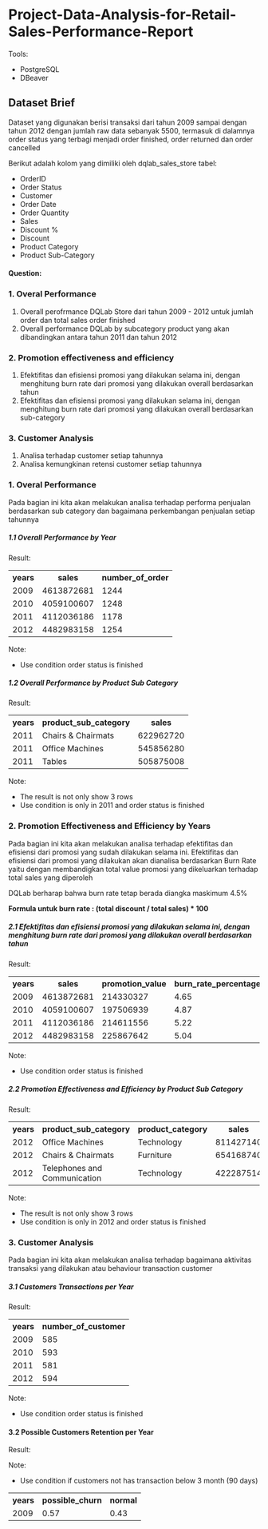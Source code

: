 # Project-Data-Analysis-for-Retail-Sales-Performance-Report
Tools:
<ul>
  <li>PostgreSQL</li>
  <li>DBeaver</li>
</ul>


## Dataset Brief
Dataset yang digunakan berisi transaksi dari tahun 2009 sampai dengan tahun 2012 dengan jumlah raw data sebanyak 5500, termasuk di dalamnya order status yang terbagi menjadi order finished, order returned dan order cancelled

Berikut adalah kolom yang dimiliki oleh dqlab_sales_store tabel:
<ul>
    <li>OrderID</li>
    <li>Order Status</li>
    <li>Customer</li>
    <li>Order Date</li>
    <li>Order Quantity</li>
    <li>Sales</li>
    <li>Discount %</li>
    <li>Discount</li>
    <li>Product Category</li>
    <li>Product Sub-Category</li>
</ul>

#### Question:
<h3>1. Overal Performance</h3>
<ol>
    <li>Overall perofrmance DQLab Store dari tahun 2009 - 2012 untuk jumlah order dan total sales order finished</li>
    <li>Overall performance DQLab by subcategory product yang akan dibandingkan antara tahun 2011 dan tahun 2012</li>
</ol>

<h3>2. Promotion effectiveness and efficiency</h3>
<ol>
    <li>Efektifitas dan efisiensi promosi yang dilakukan selama ini, dengan menghitung burn rate dari promosi yang dilakukan overall berdasarkan tahun</li>
    <li>Efektifitas dan efisiensi promosi yang dilakukan selama ini, dengan menghitung burn rate dari promosi yang dilakukan overall berdasarkan sub-category</li>
</ol>

<h3>3. Customer Analysis</h3>
<ol>
    <li>Analisa terhadap customer setiap tahunnya</li>
    <li>Analisa kemungkinan retensi customer setiap tahunnya</li>
</ol>

### <b>1. Overal Performance</b>
Pada bagian ini kita akan melakukan analisa terhadap performa penjualan berdasarkan sub category dan bagaimana perkembangan penjualan setiap tahunnya


##### 1.1 Overall Performance by Year
<p>Result: </p>
<div name="Performance_by_Year">
  <table>
    <tr>
      <th>years</th>
      <th>sales</th>
      <th>number_of_order</th>
    </tr>
    <tr>
      <td>2009</td>
      <td>4613872681</td>
      <td>1244</td>
    </tr>
    <tr>
      <td>2010</td>
      <td>4059100607</td>
      <td>1248</td>
    </tr>
    <tr>
      <td>2011</td>
      <td>4112036186</td>
      <td>1178</td>
    </tr>
    <tr>
      <td>2012</td>
      <td>4482983158</td>
      <td>1254</td>
    </tr>
  </table>
  <p>
    Note:
    <ul>
      <li>Use condition order status is finished</li>
    </ul>
  <p>
</div>


##### 1.2 Overall Performance by Product Sub Category
<p>Result: </p>
<div name="table_Overall_Performance_by_Product_Sub_Category">
  <table>
    <tr>
      <th>years</th>
      <th>product_sub_category</th>
      <th>sales</th>
    </tr>
    <tr>
      <td>2011</td>
      <td>Chairs & Chairmats</td>
      <td>622962720</td>
    </tr>
    <tr>
      <td>2011</td>
      <td>Office Machines</td>
      <td>545856280</td>
    </tr>
    <tr>
      <td>2011</td>
      <td>Tables</td>
      <td>505875008</td>
    </tr>
  </table>
  <p>
    Note:
    <ul>
      <li>The result is not only show 3 rows</li>
      <li>Use condition is only in 2011 and order status is finished</li>
    </ul>
  <p>
</div>

### <b>2. Promotion Effectiveness and Efficiency by Years</b>
Pada bagian ini kita akan melakukan analisa terhadap efektifitas dan efisiensi dari promosi yang sudah dilakukan selama ini. Efektifitas dan efisiensi dari promosi yang dilakukan akan dianalisa berdasarkan Burn Rate yaitu dengan membandigkan total value promosi yang dikeluarkan terhadap total sales yang diperoleh

DQLab berharap bahwa burn rate tetap berada diangka maskimum 4.5%

<b>Formula untuk burn rate : (total discount / total sales) * 100</b>


##### 2.1 Efektifitas dan efisiensi promosi yang dilakukan selama ini, dengan menghitung burn rate dari promosi yang dilakukan overall berdasarkan tahun
<p>Result: </p>
<div name="table_Promotion_Effectiveness_and_Efficiency_by_Years">
  <table>
    <tr>
      <th>years</th>
      <th>sales</th>
      <th>promotion_value</th>
      <th>burn_rate_percentage</th>
    </tr>
    <tr>
      <td>2009</td>
      <td>4613872681</td>
      <td>214330327</td>
      <td>4.65</td>
    </tr>
    <tr>
      <td>2010</td>
      <td>4059100607</td>
      <td>197506939</td>
      <td>4.87</td>
    </tr>
    <tr>
      <td>2011</td>
      <td>4112036186</td>
      <td>214611556</td>
      <td>5.22</td>
    </tr>
    <tr>
      <td>2012</td>
      <td>4482983158</td>
      <td>225867642</td>
      <td>5.04</td>
    </tr>
  </table>
  <p>
    Note:
    <ul>
      <li>Use condition order status is finished</li>
    </ul>
  <p>
</div>


##### 2.2 Promotion Effectiveness and Efficiency by Product Sub Category
<p>Result: </p>
<div name="table_Promotion_Effectiveness_and_Efficiency_by_Product_Sub_Category">
  <table>
    <tr>
      <th>years</th>
      <th>product_sub_category</th>
      <th>product_category</th>
      <th>sales</th>
      <th>promotion_value</th>
      <th>burn_rate_percentage</th>
    </tr>
    <tr>
      <td>2012</td>
      <td>Office Machines</td>
      <td>Technology</td>
      <td>811427140</td>
      <td>46616695</td>
      <td>5.75</td>
    </tr>
    <tr>
      <td>2012</td>
      <td>Chairs & Chairmats</td>
      <td>Furniture</td>
      <td>654168740</td>
      <td>26623882</td>
      <td>4.07</td>
    </tr>
    <tr>
      <td>2012</td>
      <td>Telephones and Communication</td>
      <td>Technology</td>
      <td>422287514</td>
      <td>18800188</td>
      <td>4.45</td>
    </tr>
  </table>
  <p>
    Note:
    <ul>
      <li>The result is not only show 3 rows</li>
      <li>Use condition is only in 2012 and order status is finished</li>
    </ul>
  <p>
</div>

### <b>3. Customer Analysis</b>
Pada bagian ini kita akan melakukan analisa terhadap bagaimana aktivitas transaksi yang dilakukan atau behaviour transaction customer


##### 3.1 Customers Transactions per Year
<p>Result: </p>
<div name="table_Customers_Transactions_per_Year">
  <table>
    <tr>
      <th>years</th>
      <th>number_of_customer</th>
    </tr>
    <tr>
      <td>2009</td>
      <td>585</td>
    </tr>
    <tr>
      <td>2010</td>
      <td>593</td>
    </tr>
    <tr>
      <td>2011</td>
      <td>581</td>
    </tr>
    <tr>
      <td>2012</td>
      <td>594</td>
    </tr>
  </table>
  <p>
    Note:
    <ul>
      <li>Use condition order status is finished</li>
    </ul>
  <p>
</div>


#### 3.2 Possible Customers Retention per Year
<p>Result: </p>
<div name="table_Possible_Customers_Retention_per_Year">
  <table>
    <tr>
      <th>years</th>
      <th>possible_churn</th>
      <th>normal</th>
    </tr>
    <tr>
      <td>2009</td>
      <td>0.57</td>
      <td>0.43</td>
    </tr>
  <p>
    Note:
    <ul>
      <li>Use condition if customers not has transaction below 3 month (90 days)</li>
    </ul>
  <p>
</div>

